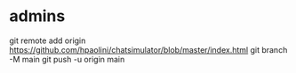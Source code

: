 # admins
git remote add origin https://github.com/hpaolini/chatsimulator/blob/master/index.html
git branch -M main
git push -u origin main
